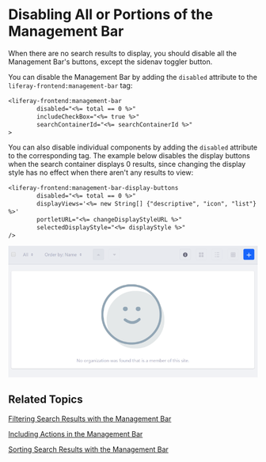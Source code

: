 # Disabling All or Portions of the Management Bar [](id=disabling-all-or-portions-of-the-management-bar)

When there are no search results to display, you should disable all the 
Management Bar's buttons, except the sidenav toggler button. 

You can disable the Management Bar by adding the `disabled` attribute to the 
`liferay-frontend:management-bar` tag:

    <liferay-frontend:management-bar
            disabled="<%= total == 0 %>"
            includeCheckBox="<%= true %>"
            searchContainerId="<%= searchContainerId %>"
    >

You can also disable individual components by adding the `disabled` attribute to 
the corresponding tag. The example below disables the display buttons when the 
search container displays 0 results, since changing the display style has no 
effect when there aren't any results to view:

    <liferay-frontend:management-bar-display-buttons
            disabled="<%= total == 0 %>"
            displayViews='<%= new String[] {"descriptive", "icon", "list"} %>'
            portletURL="<%= changeDisplayStyleURL %>"
            selectedDisplayStyle="<%= displayStyle %>"
    />

![Figure 1: You can disable all or portions of the Management Bar.](../../../../images/liferay-frontend-taglib-management-bar-disabled.png)

## Related Topics [](id=related-topics)

[Filtering Search Results with the Management Bar](/develop/tutorials/-/knowledge_base/7-1/filtering-search-results-with-the-management-bar)

[Including Actions in the Management Bar](/develop/tutorials/-/knowledge_base/7-1/including-actions-in-the-management-bar)

[Sorting Search Results with the Management Bar](/develop/tutorials/-/knowledge_base/7-1/sorting-search-results-with-the-management-bar)